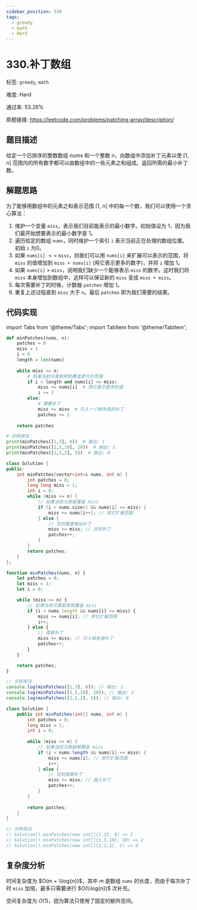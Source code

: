 ```yaml
---
sidebar_position: 330
tags:
  - greedy
  - math
  - Hard
---
```


# 330.补丁数组

标签: `greedy`, `math`

难度: Hard

通过率: 53.26%

原题链接: https://leetcode.com/problems/patching-array/description/

## 题目描述
给定一个已排序的整数数组 nums 和一个整数 n，向数组中添加补丁元素以使 [1, n] 范围内的所有数字都可以由数组中的一些元素之和组成。返回所需的最小补丁数。

## 解题思路
为了能够用数组中的元素之和表示范围 [1, n] 中的每一个数，我们可以使用一个贪心算法：

1. 维护一个变量 `miss`，表示我们目前能表示的最小数字。初始值设为 1，因为我们最开始想要表示的最小数字是 1。
2. 遍历给定的数组 `nums`，同时维护一个索引 `i` 表示当前正在处理的数组位置。初始 `i` 为0。
3. 如果 `nums[i]` $<=$ `miss`，则我们可以用 `nums[i]` 来扩展可以表示的范围，将 `miss` 的值增加到 `miss + nums[i]` (用它表示更多的数字)，并将 `i` 增加 1。
4. 如果 `nums[i]` > `miss`，说明我们缺少一个能够表示 `miss` 的数字。这时我们将 `miss` 本身增加到数组中，这样可以保证新的 `miss` 变成 `miss + miss`。
5. 每次需要补丁的时候，计数器 `patches` 增加 1。
6. 重复上述过程直到 `miss` 大于 `n`。最后 `patches` 即为我们需要的结果。

## 代码实现
import Tabs from '@theme/Tabs';
import TabItem from '@theme/TabItem';

<Tabs>
<TabItem value="python" label="Python">

```python
def minPatches(nums, n):
    patches = 0
    miss = 1
    i = 0
    length = len(nums)
    
    while miss <= n:
        # 如果当前元素能帮助覆盖更大的范围
        if i < length and nums[i] <= miss:
            miss += nums[i]  # 用它表示更多的值
            i += 1
        else:
            # 需要补丁
            miss += miss  # 引入一个缺失值的补丁
            patches += 1
    
    return patches

# 示例用法
print(minPatches([1,3], 6))  # 输出: 1
print(minPatches([1,5,10], 20))  # 输出: 2
print(minPatches([1,2,2], 5))  # 输出: 0
```

</TabItem>
<TabItem value="cpp" label="C++">

```cpp
class Solution {
public:
    int minPatches(vector<int>& nums, int n) {
        int patches = 0;
        long long miss = 1;
        int i = 0;
        while (miss <= n) {
            // 如果当前元素能覆盖 miss
            if (i < nums.size() && nums[i] <= miss) {
                miss += nums[i++]; // 用它扩展范围
            } else {
                // 否则需要增加补丁
                miss += miss; // 添加补丁
                patches++;
            }
        }
        return patches;
    }
};
```

</TabItem>
<TabItem value="javascript" label="JavaScript">

```javascript
function minPatches(nums, n) {
    let patches = 0;
    let miss = 1;
    let i = 0;

    while (miss <= n) {
        // 如果当前元素能帮助覆盖 miss
        if (i < nums.length && nums[i] <= miss) {
            miss += nums[i]; // 用它扩展范围
            i++;
        } else {
            // 需要补丁
            miss += miss; // 引入缺失值补丁
            patches++;
        }
    }

    return patches;
}

// 示例用法
console.log(minPatches([1,3], 6)); // 输出: 1
console.log(minPatches([1,5,10], 20)); // 输出: 2
console.log(minPatches([1,2,2], 5)); // 输出: 0
```

</TabItem>
<TabItem value="java" label="Java">

```java
class Solution {
    public int minPatches(int[] nums, int n) {
        int patches = 0;
        long miss = 1;
        int i = 0;
        
        while (miss <= n) {
            // 如果当前元素能够覆盖 miss
            if (i < nums.length && nums[i] <= miss) {
                miss += nums[i]; // 用它扩展范围
                i++;
            } else {
                // 否则需要补丁
                miss += miss; // 插入补丁
                patches++;
            }
        }
        
        return patches;
    }
}

// 示例用法
// Solution().minPatches(new int[]{1,3}, 6) => 1
// Solution().minPatches(new int[]{1,5,10}, 20) => 2
// Solution().minPatches(new int[]{1,2,2}, 5) => 0
```

</TabItem>
</Tabs>

## 复杂度分析
时间复杂度为 $O(m + \\log{n})$，其中 $m$ 是数组 `nums` 的长度，而由于每次补丁时 `miss` 加倍，最多只需要进行 $O(\\log{n})$ 次补充。  
  
空间复杂度为 $O(1)$，因为算法只使用了固定的额外空间。
